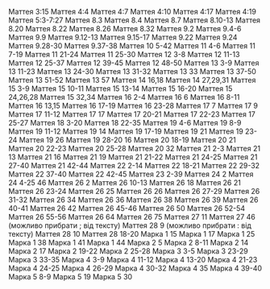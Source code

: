 Маттея 3:15
Маттея 4:4
Маттея 4:7
Маттея 4:10
Маттея 4:17
Маттея 4:19
Маттея 5:3-7:27
Маттея 8.3
Маттея 8.4
Маттея 8.7
Маттея 8.10-13
Маттея 8.20
Маттея 8.22
Маттея 8.26
Маттея 8.32
Маттея 9.2
Маттея 9.4-6
Маттея 9.9
Маттея 9.12-13
Маттея 9.15-17
Маттея 9.22
Маттея 9.24
Маттея 9.28-30
Маттея 9.37-38
Маттея 10 5-42
Маттея 11 4-6
Маттея 11 7-19
Маттея 11 21-24
Маттея 11 25-30
Маттея 12 3-8
Маттея 12 11-13
Маттея 12 25-37
Маттея 12 39-45
Маттея 12 48-50
Маттея 13 3-9
Маттея 13 11-23
Маттея 13 24-30
Маттея 13 31-32
Маттея 13 33
Маттея 13 37-50
Маттея 13 51-52
Маттея 13 57
Маттея 14 16,18
Маттея 14 27,29,31
Маттея 15 3-9
Маттея 15 10-11
Маттея 15 13-14
Маттея 15 16-20
Маттея 15 24,26,28
Маттея 15 32,34
Маттея 16 2-4
Маттея 16 6
Маттея 16 8-11
Маттея 16 13,15
Маттея 16 17-19
Маттея 16 23-28
Маттея 17 7
Маттея 17 9
Маттея 17 11-12
Маттея 17 17
Маттея 17 20-21
Маттея 17 22-23
Маттея 17 25-27
Маттея 18 3-20
Маттея 18 22-35
Маттея 19 4-6
Маттея 19 8-9
Маттея 19 11-12
Маттея 19 14
Маттея 19 17-19
Маттея 19 21
Маттея 19 23-24
Маттея 19 26
Маттея 19 28-20 16
Маттея 20 18-19
Маттея 20 21
Маттея 20 22-23
Маттея 20 25-28
Маттея 20 32
Маттея 21 2-3
Маттея 21 13
Маттея 21 16
Маттея 21 19
Маттея 21 21-22
Маттея 21 24-25
Маттея 21 27-40
Маттея 21 42-44
Маттея 22 2-14
Маттея 22 18-21
Маттея 22 29-32
Маттея 22 37-40
Маттея 22 42-45
Маттея 23 2-39
Маттея 24 2
Маттея 24 4-25 46
Маттея 26 2
Маттея 26 10-13
Маттея 26 18
Маттея 26 21
Маттея 26 23-24
Маттея 26 25
Маттея 26 26
Маттея 26 27-29
Маттея 26 31-32
Маттея 26 34
Маттея 26 36
Маттея 26 38
Маттея 26 39
Маттея 26 40-41
Маттея 26 42
Маттея 26 45-46
Маттея 26 50
Маттея 26 52-54
Маттея 26 55-56
Маттея 26 64
Маттея 26 75
Маттея 27 11
Маттея 27 46 (можливо прибрати ; від тексту)
Маттея 28 9 (можливо прибрати : від тексту)
Маттея 28 10
Маттея 28 18-20
Марка 1 15
Марка 1 17
Марка 1 25
Марка 1 38
Марка 1 41
Марка 1 44
Марка 2 5
Марка 2 8-11
Марка 2 14
Марка 2 17
Марка 2 19-22
Марка 2 25-28
Марка 3 3-5
Марка 3 23-29
Марка 3 33-35
Марка 4 3-9
Марка 4 11-12
Марка 4 13-20
Марка 4 21-23
Марка 4 24-25
Марка 4 26-29
Марка 4 30-32
Марка 4 35
Марка 4 39-40
Марка 5 8-9
Марка 5 19
Марка 5 30